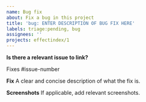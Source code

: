 ```yaml
---
name: Bug fix
about: Fix a bug in this project
title: 'bug: ENTER DESCRIPTION OF BUG FIX HERE'
labels: triage:pending, bug
assignees: ''
projects: effectindex/1
---
```


**Is there a relevant issue to link?**
<!-- If there is no issue to link, describe the bug you are fixing. --->
Fixes #issue-number

**Fix**
A clear and concise description of what the fix is.

**Screenshots**
If applicable, add relevant screenshots.
